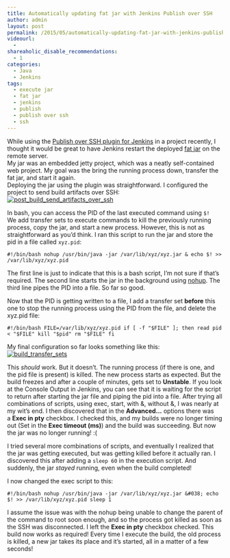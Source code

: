 ```yaml
---
title: Automatically updating fat jar with Jenkins Publish over SSH
author: admin
layout: post
permalink: /2015/05/automatically-updating-fat-jar-with-jenkins-publish-over-ssh/
videourl:
  - 
shareaholic_disable_recommendations:
  - 1
categories:
  - Java
  - Jenkins
tags:
  - execute jar
  - fat jar
  - jenkins
  - publish
  - publish over ssh
  - ssh
---
```

While using the <a href="https://wiki.jenkins-ci.org/display/JENKINS/Publish+Over+SSH+Plugin" target="_blank">Publish over SSH plugin for Jenkins</a> in a project recently, I thought it would be great to have Jenkins restart the deployed <a href="https://maven.apache.org/plugins/maven-shade-plugin/" target="_blank">fat jar</a> on the remote server.  
My jar was an embedded jetty project, which was a neatly self-contained web project. My goal was the bring the running process down, transfer the fat jar, and start it again.  
Deploying the jar using the plugin was straightforward. I configured the project to send build artifacts over SSH:  
[<img class="aligncenter size-full wp-image-59" src="http://caffinc.com/wp-content/uploads/2015/05/post_build_send_artifacts_over_ssh.png?fit=788%2C446" alt="post_build_send_artifacts_over_ssh" data-recalc-dims="1" />][1]

In bash, you can access the PID of the last executed command using `$!`  
We add transfer sets to execute commands to kill the previously running process, copy the jar, and start a new process. However, this is not as straightforward as you&#8217;d think. I ran this script to run the jar and store the pid in a file called `xyz.pid`:

`#!/bin/bash
nohup /usr/bin/java -jar /var/lib/xyz/xyz.jar &
echo $! >> /var/lib/xyz/xyz.pid`

The first line is just to indicate that this is a bash script, I&#8217;m not sure if that&#8217;s required. The second line starts the jar in the background using [nohup][2]. The third line pipes the PID into a file. So far so good.

Now that the PID is getting written to a file, I add a transfer set **before** this one to stop the running process using the PID from the file, and delete the xyz.pid file:

`#!/bin/bash
FILE=/var/lib/xyz/xyz.pid
if [ -f "$FILE" ];
then
read pid < "$FILE"
kill "$pid"
rm "$FILE"
fi`

My final configuration so far looks something like this:  
[<img class="aligncenter size-full wp-image-64" src="http://caffinc.com/wp-content/uploads/2015/05/build_transfer_sets.png?fit=788%2C781" alt="build_transfer_sets" data-recalc-dims="1" />][3]

This *should* work. But it doesn&#8217;t. The running process (if there is one, and the pid file is present) is killed. The new process starts as expected. But the build freezes and after a couple of minutes, gets set to **Unstable**. If you look at the Console Output in Jenkins, you can see that it is waiting for the script to return after starting the jar file and piping the pid into a file. After trying all combinations of scripts, using exec, start, with &, without &, I was nearly at my wit&#8217;s end. I then discovered that in the **Advanced&#8230;** options there was a **Exec in pty** checkbox. I checked this, and my builds were no longer timing out (Set in the **Exec timeout (ms)**) and the build was succeeding. But now the jar was no longer running! :(

I tried several more combinations of scripts, and eventually I realized that the jar was getting executed, but was getting killed before it actually ran. I discovered this after adding a `sleep 60` in the execution script. And suddenly, the jar *stayed* running, even when the build completed!

I now changed the exec script to this:

`#!/bin/bash
nohup /usr/bin/java -jar /var/lib/xyz/xyz.jar &#038;
echo $! >> /var/lib/xyz/xyz.pid
sleep 1`

I assume the issue was with the nohup being unable to change the parent of the command to root soon enough, and so the process got killed as soon as the SSH was disconnected. I left the **Exec in pty** checkbox checked. This build now works as required! Every time I execute the build, the old process is killed, a new jar takes its place and it&#8217;s started, all in a matter of a few seconds!

 [1]: http://caffinc.com/wp-content/uploads/2015/05/post_build_send_artifacts_over_ssh.png
 [2]: http://www.cyberciti.biz/tips/nohup-execute-commands-after-you-exit-from-a-shell-prompt.html
 [3]: http://caffinc.com/wp-content/uploads/2015/05/build_transfer_sets.png
